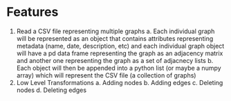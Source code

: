 # Features
1. Read a CSV file representing multiple graphs
    a. Each individual graph will be represented as an object that contains attributes representing metadata (name, date, description, etc) and each individual graph object will have a pd data frame representing the graph as an adjacency matrix and another one representing the graph as a set of adjacnecy lists
    b. Each object will then be appended into a python list (or maybe a numpy array) which will represent the CSV file (a collection of graphs)
2. Low Level Transformations
    a. Adding nodes
    b. Adding edges
    c. Deleting nodes
    d. Deleting edges

